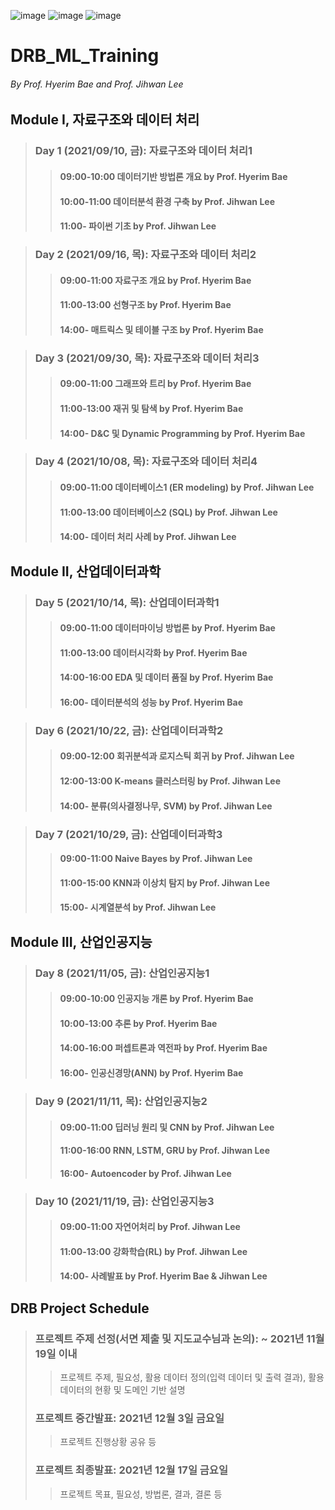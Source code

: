 ![image](https://user-images.githubusercontent.com/54383353/127461532-55b8b93d-0c7c-4ab3-ae9f-dd37f264d7f6.png)
![image](https://user-images.githubusercontent.com/54383353/127461752-0dc42cea-6808-42b1-bb21-8b884cd68a02.png)
![image](https://user-images.githubusercontent.com/54383353/127462127-2fbfe309-0498-4eec-9da1-c7dc559aa4a2.png)

# DRB_ML_Training
###### By Prof. Hyerim Bae and Prof. Jihwan Lee

## Module I, 자료구조와 데이터 처리
>### Day 1 (2021/09/10, 금): 자료구조와 데이터 처리1
>>#### 09:00-10:00 데이터기반 방법론 개요 by Prof. Hyerim Bae
>>#### 10:00-11:00 데이터분석 환경 구축 by Prof. Jihwan Lee
>>#### 11:00-      파이썬 기초 by Prof. Jihwan Lee

>### Day 2 (2021/09/16, 목): 자료구조와 데이터 처리2
>>#### 09:00-11:00 자료구조 개요 by Prof. Hyerim Bae
>>#### 11:00-13:00 선형구조 by Prof. Hyerim Bae
>>#### 14:00-      매트릭스 및 테이블 구조 by Prof. Hyerim Bae

>### Day 3 (2021/09/30, 목): 자료구조와 데이터 처리3
>>#### 09:00-11:00 그래프와 트리 by Prof. Hyerim Bae
>>#### 11:00-13:00 재귀 및 탐색 by Prof. Hyerim Bae
>>#### 14:00-      D&C 및 Dynamic Programming by Prof. Hyerim Bae

>### Day 4 (2021/10/08, 목): 자료구조와 데이터 처리4
>>#### 09:00-11:00 데이터베이스1 (ER modeling) by Prof. Jihwan Lee
>>#### 11:00-13:00 데이터베이스2 (SQL) by Prof. Jihwan Lee
>>#### 14:00-      데이터 처리 사례 by Prof. Jihwan Lee

## Module II, 산업데이터과학
>### Day 5 (2021/10/14, 목): 산업데이터과학1
>>#### 09:00-11:00 데이터마이닝 방법론 by Prof. Hyerim Bae
>>#### 11:00-13:00 데이터시각화 by Prof. Hyerim Bae
>>#### 14:00-16:00 EDA 및 데이터 품질 by Prof. Hyerim Bae
>>#### 16:00-      데이터분석의 성능 by Prof. Hyerim Bae

>### Day 6 (2021/10/22, 금): 산업데이터과학2
>>#### 09:00-12:00 회귀분석과 로지스틱 회귀 by Prof. Jihwan Lee
>>#### 12:00-13:00 K-means 클러스터링 by Prof. Jihwan Lee
>>#### 14:00-      분류(의사결정나무, SVM) by Prof. Jihwan Lee

>### Day 7 (2021/10/29, 금): 산업데이터과학3
>>#### 09:00-11:00 Naive Bayes by Prof. Jihwan Lee
>>#### 11:00-15:00 KNN과 이상치 탐지 by Prof. Jihwan Lee
>>#### 15:00-      시계열분석 by Prof. Jihwan Lee

## Module III, 산업인공지능
>### Day 8 (2021/11/05, 금): 산업인공지능1
>>#### 09:00-10:00 인공지능 개론 by Prof. Hyerim Bae
>>#### 10:00-13:00 추론 by Prof. Hyerim Bae
>>#### 14:00-16:00 퍼셉트론과 역전파 by Prof. Hyerim Bae
>>#### 16:00-      인공신경망(ANN) by Prof. Hyerim Bae

>### Day 9 (2021/11/11, 목): 산업인공지능2
>>#### 09:00-11:00 딥러닝 원리 및 CNN by Prof. Jihwan Lee
>>#### 11:00-16:00 RNN, LSTM, GRU by Prof. Jihwan Lee
>>#### 16:00-      Autoencoder by Prof. Jihwan Lee

>### Day 10 (2021/11/19, 금): 산업인공지능3
>>#### 09:00-11:00 자연어처리 by Prof. Jihwan Lee
>>#### 11:00-13:00 강화학습(RL) by Prof. Jihwan Lee
>>#### 14:00-      사례발표 by Prof. Hyerim Bae & Jihwan Lee

## DRB Project Schedule
>### 프로젝트 주제 선정(서면 제출 및 지도교수님과 논의): ~ 2021년 11월 19일 이내
>> 프로젝트 주제, 필요성, 활용 데이터 정의(입력 데이터 및 출력 결과), 활용 데이터의 현황 및 도메인 기반 설명
>### 프로젝트 중간발표: 2021년 12월 3일 금요일
>> 프로젝트 진행상황 공유 등 
>### 프로젝트 최종발표: 2021년 12월 17일 금요일
>> 프로젝트 목표, 필요성, 방법론, 결과, 결론 등
